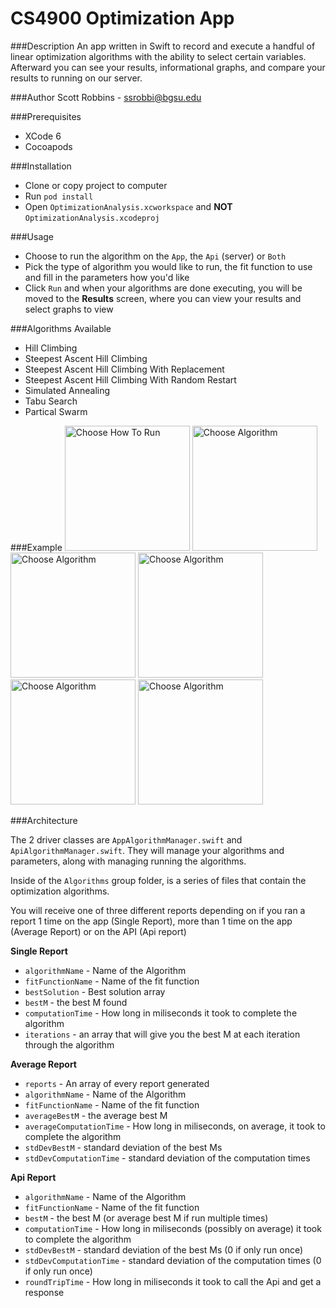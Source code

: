 # CS4900 Optimization App

###Description
An app written in Swift to record and execute a handful of linear optimization algorithms with the ability to select certain variables. Afterward you can see your results, informational graphs, and compare your results to running on our server.

###Author
Scott Robbins - ssrobbi@bgsu.edu

###Prerequisites
* XCode 6
* Cocoapods

###Installation
* Clone or copy project to computer
* Run `pod install`
* Open `OptimizationAnalysis.xcworkspace` and **NOT** `OptimizationAnalysis.xcodeproj`

###Usage
* Choose to run the algorithm on the `App`, the `Api` (server) or `Both`
* Pick the type of algorithm you would like to run, the fit function to use and fill in the parameters how you'd like
* Click `Run` and when your algorithms are done executing, you will be moved to the **Results** screen, where you can view your results and select graphs to view

###Algorithms Available
* Hill Climbing
* Steepest Ascent Hill Climbing
* Steepest Ascent Hill Climbing With Replacement
* Steepest Ascent Hill Climbing With Random Restart
* Simulated Annealing
* Tabu Search
* Partical Swarm

###Example
<img src="https://github.com/ScottRobbins/OptimizationApp/blob/master/OptimizationAnalysis/iOS%20Simulator%20Screen%20Shot%20May%207%2C%202015%2C%201.31.51%20AM.png" alt="Choose How To Run" width="200" float="left"/>
<img src="https://github.com/ScottRobbins/OptimizationApp/blob/master/OptimizationAnalysis/iOS%20Simulator%20Screen%20Shot%20May%207%2C%202015%2C%201.32.05%20AM.png" alt="Choose Algorithm" width="200" float="left"/>
<img src="https://github.com/ScottRobbins/OptimizationApp/blob/master/OptimizationAnalysis/iOS%20Simulator%20Screen%20Shot%20May%207%2C%202015%2C%201.32.15%20AM.png" alt="Choose Algorithm" width="200" float="left"/>
<img src="https://github.com/ScottRobbins/OptimizationApp/blob/master/OptimizationAnalysis/iOS%20Simulator%20Screen%20Shot%20May%207%2C%202015%2C%201.32.56%20AM.png" alt="Choose Algorithm" width="200" float="left"/>
<img src="https://github.com/ScottRobbins/OptimizationApp/blob/master/OptimizationAnalysis/iOS%20Simulator%20Screen%20Shot%20May%207%2C%202015%2C%201.33.02%20AM.png" alt="Choose Algorithm" width="200" float="left"/>
<img src="https://github.com/ScottRobbins/OptimizationApp/blob/master/OptimizationAnalysis/iOS%20Simulator%20Screen%20Shot%20May%207%2C%202015%2C%201.33.16%20AM.png" alt="Choose Algorithm" width="200" float="left"/>

###Architecture

The 2 driver classes are `AppAlgorithmManager.swift` and `ApiAlgorithmManager.swift`. They will manage your algorithms and parameters, along with managing running the algorithms.

Inside of the `Algorithms` group folder, is a series of files that contain the optimization algorithms.

You will receive one of three different reports depending on if you ran a report 1 time on the app (Single Report), more than 1 time on the app (Average Report) or on the API (Api report)

**Single Report**
* `algorithmName` - Name of the Algorithm
* `fitFunctionName` - Name of the fit function
* `bestSolution` - Best solution array
* `bestM` - the best M found
* `computationTime` - How long in miliseconds it took to complete the algorithm
* `iterations` - an array that will give you the best M at each iteration through the algorithm

**Average Report**
* `reports` - An array of every report generated
* `algorithmName` - Name of the Algorithm
* `fitFunctionName` - Name of the fit function
* `averageBestM` - the average best M 
* `averageComputationTime` - How long in miliseconds, on average, it took to complete the algorithm
* `stdDevBestM` - standard deviation of the best Ms
* `stdDevComputationTime` - standard deviation of the computation times

**Api Report**
* `algorithmName` - Name of the Algorithm
* `fitFunctionName` - Name of the fit function
* `bestM` - the best M (or average best M if run multiple times)
* `computationTime` - How long in miliseconds (possibly on average) it took to complete the algorithm
* `stdDevBestM` - standard deviation of the best Ms (0 if only run once)
* `stdDevComputationTime` - standard deviation of the computation times (0 if only run once)
* `roundTripTime` - How long in miliseconds it took to call the Api and get a response
